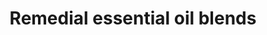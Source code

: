 ---
title: Remedial essential oil blends
id: remedial-oils
images: ["photo.jpg"]
weight: 10
visible: true
---